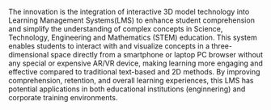 The innovation is the integration of interactive 3D model technology into Learning Management Systems(LMS) to enhance student comprehension and simplify the understanding of complex concepts in Science, Technology, Engineering and Mathematics (STEM) education. This system enables students to interact with and visualize concepts in a three-dimensional space directly from a smartphone or laptop PC browser without any special or expensive AR/VR device, making learning more engaging and effective compared to traditional text-based and 2D methods. By improving comprehension, retention, and overall learning experiences, this LMS has potential applications in both educational institutions (enginnering) and corporate training environments.
